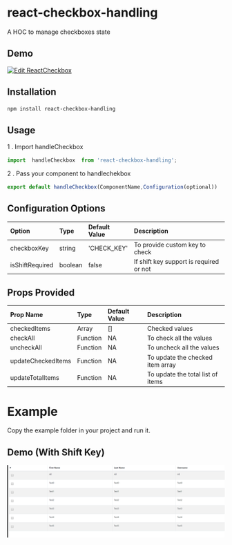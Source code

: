 # react-checkbox-handling

A HOC to manage checkboxes state

## Demo

[![Edit ReactCheckbox](https://codesandbox.io/static/img/play-codesandbox.svg)](https://codesandbox.io/s/sharp-raman-pzp90?fontsize=14&hidenavigation=1&theme=dark)

## Installation

```sh
npm install react-checkbox-handling
```
## Usage

1 . Import handleCheckbox

```js
import  handleCheckbox  from 'react-checkbox-handling';
```

2 . Pass your component to handlechekbox

```js
export default handleCheckbox(ComponentName,Configuration(optional))
```

## Configuration Options

| Option                | Type                  | Default Value   | Description
| :-------------------- | :-------------------- | :------------   | :---------------------- |
| checkboxKey           | string                | 'CHECK_KEY'     | To provide custom key to check 
| isShiftRequired       | boolean               | false           | If shift key support is required or not

## Props Provided

| Prop Name                | Type                  | Default Value   | Description                         
| :----------------------- | :-------------------- | :------------   | :-----------------------------------|
| checkedItems             | Array                 | []              | Checked values                      
| checkAll                 | Function              | NA              | To check all the values             
| uncheckAll               | Function              | NA              | To uncheck all the values           
| updateCheckedItems       | Function              | NA              | To update the checked item array      
| updateTotalItems         | Function              | NA              | To update the total list of items


# Example

Copy the example folder in your project and run it.

## Demo (With Shift Key)

<img src = './demo.gif' />

